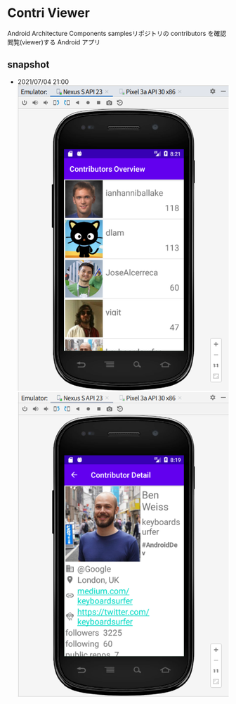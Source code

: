 # Contri Viewer
Android Architecture Components samplesリポジトリの contributors を確認閲覧(viewer)する Android アプリ

## snapshot

- 2021/07/04 21:00  
![nexus S API23](./misc/snapshot/snapshot_nexux-S_API23_1.png)  
![nexus S API23](./misc/snapshot/snapshot_nexux-S_API23_2.png)
